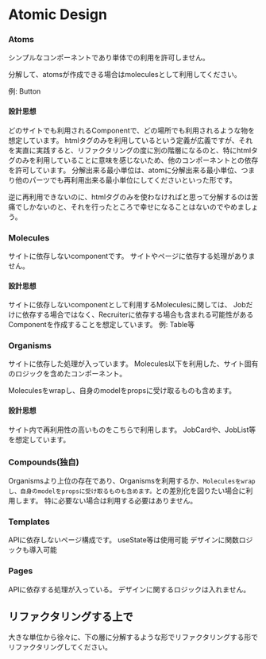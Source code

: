 # Atomic Design

### Atoms
シンプルなコンポーネントであり単体での利用を許可しません。

分解して、atomsが作成できる場合はmoleculesとして利用してください。

例: Button

#### 設計思想
どのサイトでも利用されるComponentで、どの場所でも利用されるような物を想定しています。
htmlタグのみを利用しているという定義が広義ですが、それを実直に実践すると、リファクタリングの度に別の階層になるのと、特にhtmlタグのみを利用していることに意味を感じないため、他のコンポーネントとの依存を許可しています。
分解出来る最小単位は、atomに分解出来る最小単位、つまり他のパーツでも再利用出来る最小単位にしてくださいといった形です。

逆に再利用できないのに、htmlタグのみを使わなければと思って分解するのは苦痛でしかないのと、それを行ったところで幸せになることはないのでやめましょう。

### Molecules
サイトに依存しないcomponentです。
サイトやページに依存する処理がありません。

#### 設計思想
サイトに依存しないcomponentとして利用するMoleculesに関しては、
Jobだけに依存する場合ではなく、Recruiterに依存する場合も含まれる可能性があるComponentを作成することを想定しています。
例: Table等

### Organisms
サイトに依存した処理が入っています。
Molecules以下を利用した、サイト固有のロジックを含めたコンポーネント。

Moleculesをwrapし、自身のmodelをpropsに受け取るものも含めます。

#### 設計思想
サイト内で再利用性の高いものをこちらで利用します。
JobCardや、JobList等を想定しています。

### Compounds(独自)
Organismsより上位の存在であり、Organismsを利用するか、`Moleculesをwrapし、自身のmodelをpropsに受け取るものも含めます。`との差別化を図りたい場合に利用します。
特に必要ない場合は利用する必要はありません。


### Templates
APIに依存しないページ構成です。
useState等は使用可能
デザインに関数ロジックも導入可能

### Pages
APIに依存する処理が入っている。
デザインに関するロジックは入れません。

## リファクタリングする上で
大きな単位から徐々に、下の層に分解するような形でリファクタリングする形でリファクタリングしてください。
